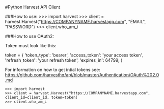 #Python Harvest API Client

###How to use:
    >>> import harvest
    >>> client = harvest.Harvest("https://COMPANYNAME.harvestapp.com", "EMAIL", "PASSWORD")
    >>> client.who_am_i


###How to use OAuth2:


Token must look like this:

token = { 
	'token_type': 'bearer', 
	'access_token': 'your access token', 
	'refresh_token': 'your refresh token',
	'expires_in': 64799,
}

For information on how to get intial tokens see: https://github.com/harvesthq/api/blob/master/Authentication/OAuth%202.0.md

    >>> import harvest
    >>> client = harvest.Harvest("https://COMPANYNAME.harvestapp.com", client_id=client_id, token=token)
    >>> client.who_am_i
